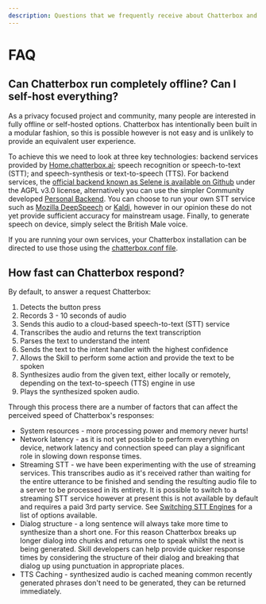 ```yaml
---
description: Questions that we frequently receive about Chatterbox and our technologies.
---
```


# FAQ

## Can Chatterbox run completely offline? Can I self-host everything?

As a privacy focused project and community, many people are interested in fully offline or self-hosted options. Chatterbox has intentionally been built in a modular fashion, so this is possible however is not easy and is unlikely to provide an equivalent user experience.

To achieve this we need to look at three key technologies: backend services provided by [Home.chatterbox.ai](https://home.chatterbox.ai); speech recognition or speech-to-text \(STT\); and speech-synthesis or text-to-speech \(TTS\). 
For backend services, the [official backend known as Selene is available on Github](https://github.com/ChatterboxAI?utf8=%E2%9C%93&q=Selene&type=&language=) under the AGPL v3.0 license, alternatively you can use the simpler Community developed [Personal Backend](https://github.com/ChatterboxAI/personal-backend). 
You can choose to run your own STT service such as [Mozilla DeepSpeech](https://github.com/mozilla/DeepSpeech/releases) or [Kaldi](https://kaldi-asr.org/), however in our opinion these do not yet provide sufficient accuracy for mainstream usage. 
Finally, to generate speech on device, simply select the British Male voice. 

If you are running your own services, your Chatterbox installation can be directed to use those using the [chatterbox.conf file](../using-chatterbox-ai/customizations/chatterbox-conf.md).

## How fast can Chatterbox respond?

By default, to answer a request Chatterbox: 

1. Detects the button press
2. Records 3 - 10 seconds of audio 
3. Sends this audio to a cloud-based speech-to-text \(STT\) service 
4. Transcribes the audio and returns the text transcription 
5. Parses the text to understand the intent 
6. Sends the text to the intent handler with the highest confidence 
7. Allows the Skill to perform some action and provide the text to be spoken 
8. Synthesizes audio from the given text, either locally or remotely, depending on the text-to-speech \(TTS\) engine in use 
9. Plays the synthesized spoken audio.

Through this process there are a number of factors that can affect the perceived speed of Chatterbox's responses:

* System resources - more processing power and memory never hurts!
* Network latency - as it is not yet possible to perform everything on device, network latency and connection speed can play a significant role in slowing down response times.
* Streaming STT - we have been experimenting with the use of streaming services. This transcribes audio as it's received rather than waiting for the entire utterance to be finished and sending the resulting audio file to a server to be processed in its entirety. It is possible to switch to a streaming STT service however at present this is not available by default and requires a paid 3rd party service. See [Switching STT Engines](../using-chatterbox-ai/customizations/stt-engine.md) for a list of options available.
* Dialog structure - a long sentence will always take more time to synthesize than a short one. For this reason Chatterbox breaks up longer dialog into chunks and returns one to speak whilst the next is being generated. Skill developers can help provide quicker response times by considering the structure of their dialog and breaking that dialog up using punctuation in appropriate places.
* TTS Caching - synthesized audio is cached meaning common recently generated phrases don't need to be generated, they can be returned immediately.

